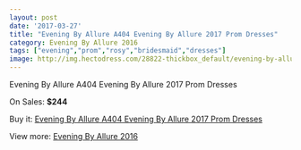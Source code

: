 ```yaml
---
layout: post
date: '2017-03-27'
title: "Evening By Allure A404 Evening By Allure 2017 Prom Dresses"
category: Evening By Allure 2016
tags: ["evening","prom","rosy","bridesmaid","dresses"]
image: http://img.hectodress.com/28822-thickbox_default/evening-by-allure-a404-evening-by-allure-2012-prom-dresses.jpg
---
```

Evening By Allure A404 Evening By Allure 2017 Prom Dresses

On Sales: **$244**
<a href="https://www.hectodress.com/evening-by-allure-2013/13452-evening-by-allure-a404-evening-by-allure-2012-prom-dresses.html"><amp-img layout="responsive" width="600" height="600" src="//img.hectodress.com/28822-thickbox_default/evening-by-allure-a404-evening-by-allure-2012-prom-dresses.jpg" alt="Evening By Allure A404 Evening By Allure 2017 Prom Dresses 0" /></a>
<a href="https://www.hectodress.com/evening-by-allure-2013/13452-evening-by-allure-a404-evening-by-allure-2012-prom-dresses.html"><amp-img layout="responsive" width="600" height="600" src="//img.hectodress.com/28825-thickbox_default/evening-by-allure-a404-evening-by-allure-2012-prom-dresses.jpg" alt="Evening By Allure A404 Evening By Allure 2017 Prom Dresses 1" /></a>
<a href="https://www.hectodress.com/evening-by-allure-2013/13452-evening-by-allure-a404-evening-by-allure-2012-prom-dresses.html"><amp-img layout="responsive" width="600" height="600" src="//img.hectodress.com/28824-thickbox_default/evening-by-allure-a404-evening-by-allure-2012-prom-dresses.jpg" alt="Evening By Allure A404 Evening By Allure 2017 Prom Dresses 2" /></a>
<a href="https://www.hectodress.com/evening-by-allure-2013/13452-evening-by-allure-a404-evening-by-allure-2012-prom-dresses.html"><amp-img layout="responsive" width="600" height="600" src="//img.hectodress.com/28823-thickbox_default/evening-by-allure-a404-evening-by-allure-2012-prom-dresses.jpg" alt="Evening By Allure A404 Evening By Allure 2017 Prom Dresses 3" /></a>

Buy it: [Evening By Allure A404 Evening By Allure 2017 Prom Dresses](https://www.hectodress.com/evening-by-allure-2013/13452-evening-by-allure-a404-evening-by-allure-2012-prom-dresses.html "Evening By Allure A404 Evening By Allure 2017 Prom Dresses")

View more: [Evening By Allure 2016](https://www.hectodress.com/218-evening-by-allure-2013 "Evening By Allure 2016")